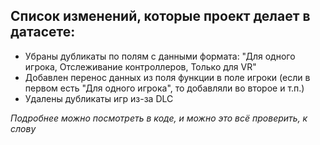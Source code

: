 ## Список изменений, которые проект делает в датасете:

- Убраны дубликаты по полям с данными формата: "Для одного игрока, Отслеживание контроллеров, Только для VR"
- Добавлен перенос данных из поля функции в поле игроки (если в первом есть "Для одного игрока", то добавляли во второе и т.п.)
- Удалены дубликаты игр из-за DLC

*Подробнее можно посмотреть в коде, и можно это всё проверить, к слову*
